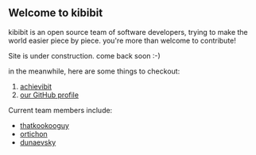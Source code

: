 ## Welcome to kibibit

kibibit is an open source team of software developers, trying to make the world easier piece by piece. you're more than welcome to contribute!

Site is under construction. come back soon :-)

in the meanwhile, here are some things to checkout:

1. [achievibit](https://achievibit.kibibit.io/)
2. [our GitHub profile](https://github.com/kibibit)

Current team members include:

- [thatkookooguy](https://github.com/thatkookooguy)
- [ortichon](https://github.com/ortichon)
- [dunaevsky](https://github.com/dunaevsky)
